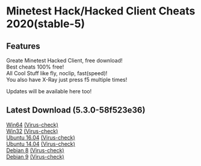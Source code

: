 # Minetest Hack/Hacked Client Cheats 2020(stable-5)

## Features

Greate Minetest Hacked Client, free download!  
Best cheats 100% free!  
All Cool Stuff like fly, noclip, fast(speed)!  
You also have X-Ray just press f5 multiple times!  

Updates will be available here too!

## Latest Download (5.3.0-58f523e36)

[Win64](https://gitlab.com/minetest-hack/minetest/-/jobs/569180697/artifacts/download) [(Virus-check)](https://www.virustotal.com/gui/url/06467038040be24157b2e825883a6d9071b6a0d233e25a2f288d9a856fe12db0/detection)  
[Win32](https://gitlab.com/minetest-hack/minetest/-/jobs/569180696/artifacts/download) [(Virus-check)](https://www.virustotal.com/gui/url/6fff4f8825c5fea96828c449b650416abfa3577d906f8a7115fe1d89a4599d98/detection)  
[Ubuntu 16.04](https://gitlab.com/minetest-hack/minetest/-/jobs/569180695/artifacts/download) [(Virus-check)](https://www.virustotal.com/gui/url/ff0ee0c15b89ff58bd99877fe5227eda57afbed51bf44abd791d677b3ff53d67/detection)  
[Ubuntu 14.04](https://gitlab.com/minetest-hack/minetest/-/jobs/569180693/artifacts/download) [(Virus-check)](https://www.virustotal.com/gui/url/92706a2de9615a8a927b41f40a3ec236fe841a004edff0324ce0ba8b708e6400/detection)  
[Debian 8](https://gitlab.com/minetest-hack/minetest/-/jobs/569180691/artifacts/download) [(Virus-check)](https://www.virustotal.com/gui/url/25a979e4aa26598a3f3adf6eeeea5b896e28f361901a10a45bd916f266996464/detection)  
[Debian 9](https://gitlab.com/minetest-hack/minetest/-/jobs/569180692/artifacts/download) [(Virus-check)](https://www.virustotal.com/gui/url/8fec89ecc9d81c0aa24e572f60309c01fa99b0222d4e99929c7bdbaac9dd8959/detection)  
